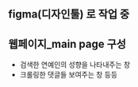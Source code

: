 figma(디자인툴) 로 작업 중
-----------------------------

## 웹페이지_main page 구성   
- 검색한 연예인의 성향을 나타내주는 창
- 크롤링한 댓글들 보여주는 창
등등
